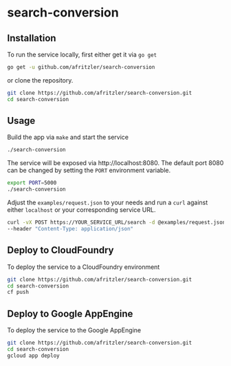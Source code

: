 # search-conversion

## Installation

To run the service locally, first either get it via `go get`

```bash
go get -u github.com/afritzler/search-conversion
```

or clone the repository.

```bash
git clone https://github.com/afritzler/search-conversion.git
cd search-conversion
```

## Usage

Build the app via `make` and start the service

```bash
./search-conversion
```

The service will be exposed via http://localhost:8080. The default port 8080 can be changed
by setting the `PORT` environment variable.

```bash
export PORT=5000
./search-conversion
```

Adjust the `examples/request.json` to your needs and run a `curl` against either `localhost`
or your corresponding service URL.

```bash
curl -vX POST https://YOUR_SERVICE_URL/search -d @examples/request.json \
--header "Content-Type: application/json"
```

## Deploy to CloudFoundry

To deploy the service to a CloudFoundry environment

```bash
git clone https://github.com/afritzler/search-conversion.git
cd search-conversion
cf push
```

## Deploy to Google AppEngine

To deploy the service to the Google AppEngine

```bash
git clone https://github.com/afritzler/search-conversion.git
cd search-conversion
gcloud app deploy
```